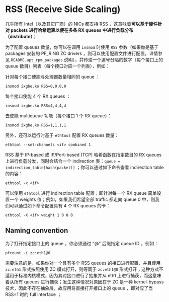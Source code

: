 # RSS (Receive Side Scaling)

几乎所有 Intel（以及其它厂商）的 NICs 都支持 RSS ，这意味着**可以基于硬件针对 packets 进行哈希运算以便在多条 RX queues 中进行负载分布（distribute）**；

为了配置 queues 数量，你可以在调用 `insmod` 时使用 `RSS` 参数（如果你是基于 packages 安装的 PF_RING ZC drivers ，则可以使用配置文件进行配置，详情参见 `README.apt_rpm_packages` 说明），并传递一个逗号分隔的数字（每个接口上的 queue 数目）列表（每个接口对应一个列表），例如：

针对每个接口使能与处理器数量相同的 queue ：

``` 
insmod ixgbe.ko RSS=0,0,0,0
``` 

每个接口使能 4 个 RX queues ：

``` 
insmod ixgbe.ko RSS=4,4,4,4
``` 

去使能 multiqueue 功能（每个接口 1 个 RX queue）：

``` 
insmod ixgbe.ko RSS=1,1,1,1
``` 

另外，还可以运行时基于 `ethtool` 配置 RX queues 数量：

``` 
ethtool --set-channels <if> combined 1
``` 

RSS 基于 IP-based 或 IP/Port-based (TCP) 哈希函数在指定数目的 RX queues 上进行负载分发，同时会结合一个 indirection 表：`queue = indirection_table[hash(packet)]` ；你可以通过如下命令查看 indirection table 的内容：

``` 
ethtool -x <if>
``` 

可以使用 `ethtool` 进行 indirection table 配置：即针对每一个 RX queue 简单设置一个 weights 值；例如，如果我们希望全部 traffic 都走向 queue 0 中，则我们可以通过如下命令配置具有 4 个 RX queues 的卡：

``` 
ethtool -X <if> weight 1 0 0 0
``` 

## Naming convention

为了打开指定接口上的 queue ，你必须通过 "@<ID>" 后缀指定 queue ID ，例如：

``` 
pfcount -i zc:eth1@0
``` 

需要注意的是，如果你对一个具有多个 RSS queues 的接口进行配置，并且使用 `zc:eth1` 形式按照使用 ZC 模式打开，则等同于 `zc:eth1@0` 形式打开；这种方式不适用于标准内核模式，因为其对接口进行了抽象并从 eth1 上进行捕获，而这意味着从所有 queues 进行捕获；发生这种情况对原因在于 ZC 是一种 kernel-bypass 技术，因此不存在抽象层，故应用将直接打开接口上的 queue ，即对应了当 RSS=1 时的 full interface ；